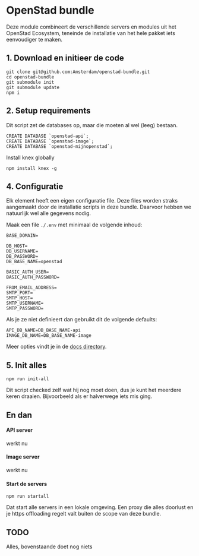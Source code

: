 # OpenStad bundle

Deze module combineert de verschillende servers en modules uit het OpenStad Ecosystem, teneinde de installatie van het hele pakket iets eenvoudiger te maken.

## 1. Download en initieer de code

```
git clone git@github.com:Amsterdam/openstad-bundle.git
cd openstad-bundle
git submodule init
git submodule update
npm i
```

## 2. Setup requirements

Dit script zet de databases op, maar die moeten al wel (leeg) bestaan.

```
CREATE DATABASE `openstad-api`;
CREATE DATABASE `openstad-image`;
CREATE DATABASE `openstad-mijnopenstad`;
```

Install knex globally
```
npm install knex -g
```

## 4. Configuratie

Elk element heeft een eigen configuratie file. Deze files worden straks aangemaakt door de installatie scripts in deze bundle. Daarvoor hebben we natuurlijk wel alle gegevens nodig.

Maak een file `./.env` met minimaal de volgende inhoud:

```
BASE_DOMAIN=

DB_HOST=
DB_USERNAME=
DB_PASSWORD=
DB_BASE_NAME=openstad

BASIC_AUTH_USER=
BASIC_AUTH_PASSWORD=

FROM_EMAIL_ADDRESS=
SMTP_PORT=
SMTP_HOST=
SMTP_USERNAME=
SMTP_PASSWORD=
```

Als je ze niet definieert dan gebruikt dit de volgende defaults:

```
API_DB_NAME=DB_BASE_NAME-api
IMAGE_DB_NAME=DB_BASE_NAME-image
```

Meer opties vindt je in de [docs directory](doc/env.md).

## 5. Init alles

```
npm run init-all
```

Dit script checked zelf wat hij nog moet doen, dus je kunt het meerdere keren draaien. Bijvoorbeeld als er halverwege iets mis ging.




## En dan



#### API server
werkt nu

#### Image server
werkt nu

#### Start de servers

```
npm run startall
```

Dat start alle servers in een lokale omgeving. Een proxy die alles doorlust en je https offloading regelt valt buiten de scope van deze bundle.




## TODO

Alles, bovenstaande doet nog niets